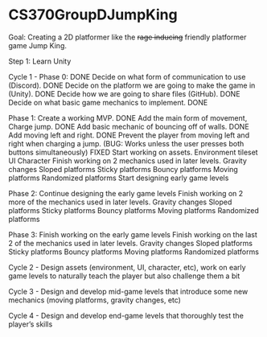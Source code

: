 # CS370GroupDJumpKing
Goal: Creating a 2D platformer like the ~~rage inducing~~ friendly platformer game Jump King.

Step 1: Learn Unity

Cycle 1 - 
  Phase 0: DONE
    Decide on what form of communication to use (Discord). DONE
    Decide on the platform we are going to make the game in (Unity). DONE
    Decide how we are going to share files (GitHub). DONE
    Decide on what basic game mechanics to implement. DONE
  
  Phase 1: 
    Create a working MVP. DONE
    Add the main form of movement, Charge jump. DONE
    Add basic mechanic of bouncing off of walls. DONE
    Add moving left and right. DONE
    Prevent the player from moving left and right when charging a jump. (BUG: Works unless the user presses both buttons simultaneously) FIXED
    Start working on assets.
    Environment tileset 
    UI
    Character
    Finish working on 2 mechanics used in later levels.
    Gravity changes
    Sloped platforms
    Sticky platforms
    Bouncy platforms
    Moving platforms
    Randomized platforms
    Start designing early game levels

  Phase 2: 
    Continue designing the early game levels
    Finish working on 2 more of the mechanics used in later levels.
    Gravity changes
    Sloped platforms
    Sticky platforms
    Bouncy platforms
    Moving platforms
    Randomized platforms

  Phase 3: 
    Finish working on the early game levels
    Finish working on the last 2 of the mechanics used in later levels.
    Gravity changes
    Sloped platforms
    Sticky platforms
    Bouncy platforms
    Moving platforms
    Randomized platforms



Cycle 2 - Design assets (environment, UI, character, etc), work on early game levels to naturally teach the player but also challenge them a bit 

Cycle 3 - Design and develop mid-game levels that introduce some new mechanics (moving platforms, gravity changes, etc) 

Cycle 4 - Design and develop end-game levels that thoroughly test the player’s skills

